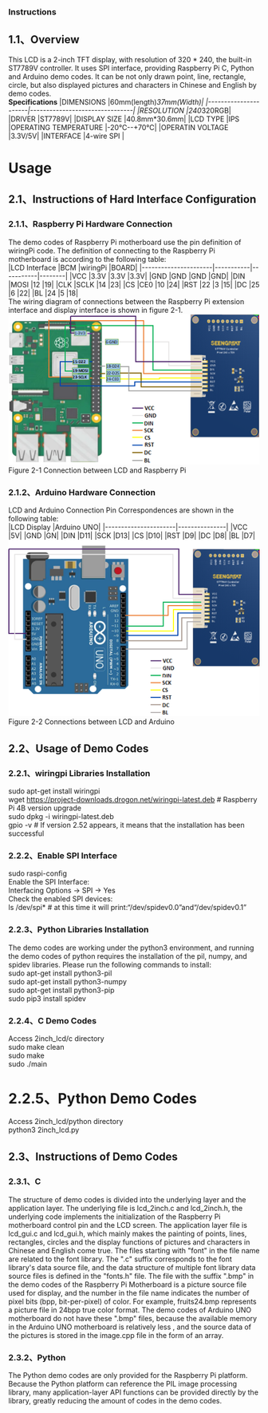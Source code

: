 ### Instructions
## 1.1、Overview
This LCD is a 2-inch TFT display, with resolution of 320 * 240, the built-in  ST7789V controller. It uses SPI interface, providing Raspberry Pi C, Python and Arduino demo codes. It can be not only drawn point, line, rectangle, circle, but also displayed pictures and characters in Chinese and English by demo codes.<br>
__Specifications__
|DIMENSIONS	|60mm(length)*37mm(Width)|
|----------------------|--------------------------------|
|RESOLUTION	|240*320RGB|
|DRIVER	|ST7789V|
|DISPLAY SIZE	|40.8mm*30.6mm|
|LCD TYPE	|IPS
|OPERATING TEMPERATURE	|-20℃--+70℃|
|OPERATIN VOLTAGE	|3.3V/5V|
|INTERFACE	|4-wire SPI |
# Usage
## 2.1、Instructions of Hard Interface Configuration
### 2.1.1、Raspberry Pi Hardware Connection
The demo codes of Raspberry Pi motherboard use the pin definition of wiringPi code. The definition of connecting to the Raspberry Pi motherboard  is according to the following table:<br>
|LCD Interface	|BCM 	|wiringPi	|BOARD|
|----------------------|-----------|-----------|--------|
|VCC	|3.3V	|3.3V	|3.3V|
|GND	|GND	|GND	|GND|
|DIN	|MOSI	|12	|19|
|CLK	|SCLK	|14	|23|
|CS	|CE0	|10	|24|
|RST	|22	|3	|15|
|DC	|25	|6	|22|
|BL	|24	|5             |18|<br>
The wiring diagram of connections between the Raspberry Pi extension interface and display interface is shown in figure 2-1.<br>
![1.jpg](https://github.com/seengreat/2inch-LCD-Display/blob/main/pic/pic1.png)<br>
                       Figure 2-1 Connection between LCD and Raspberry Pi<br>
### 2.1.2、Arduino Hardware Connection
LCD and Arduino Connection Pin Correspondences are shown in the following table:<br>
|LCD Display	|Arduino UNO|
|----------------------|---------------|
|VCC	|5V|
|GND	|GN|
|DIN	|D11|
|SCK	|D13|
|CS	|D10|
|RST	|D9|
|DC	|D8|
|BL	|D7|<br>
![2.jpg](https://github.com/seengreat/2inch-LCD-Display/blob/main/pic/pic2.png)<br>
                 Figure 2-2 Connections between LCD and Arduino<br>
## 2.2、Usage of Demo Codes 
### 2.2.1、wiringpi Libraries Installation
sudo apt-get install wiringpi<br>
   wget https://project-downloads.drogon.net/wiringpi-latest.deb  # Raspberry Pi 4B version upgrade<br>
   sudo dpkg -i wiringpi-latest.deb<br>
   gpio -v # If version 2.52 appears, it means that the installation has been successful<br>
### 2.2.2、Enable SPI Interface
sudo raspi-config<br>
Enable the SPI Interface:<br>
Interfacing Options -> SPI -> Yes<br>
Check the enabled SPI devices:<br>
ls /dev/spi*   # at this time it will print:“/dev/spidev0.0”and“/dev/spidev0.1”<br>
### 2.2.3、Python Libraries Installation
The demo codes are working under the python3 environment, and running the demo codes of python requires the installation of the pil, numpy, and spidev libraries. Please run the following commands to install: <br>
sudo apt-get install python3-pil<br>
sudo apt-get install python3-numpy<br>
sudo apt-get install python3-pip<br>
sudo pip3 install spidev<br>
### 2.2.4、C Demo Codes
Access 2inch_lcd/c directory<br>
sudo make clean<br>
sudo make<br>
sudo ./main<br>
# 2.2.5、Python Demo Codes
Access 2inch_lcd/python directory<br>
python3 2inch_lcd.py<br>
## 2.3、Instructions of Demo Codes
### 2.3.1、C
The structure of demo codes is divided into the underlying layer and the application layer. The underlying file is lcd_2inch.c and lcd_2inch.h, the underlying code implements the initialization of the Raspberry Pi motherboard control pin and the LCD screen. The application layer file is lcd_gui.c and lcd_gui.h, which mainly makes the painting of points, lines, rectangles, circles and the display functions of pictures and characters in Chinese and English come true. The files starting with "font" in the file name are related to the font library. The ".c" suffix corresponds to the font library's data source file, and the data structure of multiple font library data source files is defined in the "fonts.h" file. The file with the suffix ".bmp" in the demo codes of the Raspberry Pi Motherboard is a picture source file used for display, and the number in the file name indicates the number of pixel bits (bpp, bit-per-pixel) of color. For example, fruits24.bmp represents a picture file in 24bpp true color format. The demo codes of Arduino UNO motherboard do not have these ".bmp" files, because the available memory in the Arduino UNO motherboard is relatively less , and the source data of the pictures is stored in the image.cpp file in the form of an array.
### 2.3.2、Python 
The Python demo codes are only provided for the Raspberry Pi platform. Because the Python platform can reference the PIL image processing library, many application-layer API functions can be provided directly by the library, greatly reducing the amount of codes in the demo codes.

